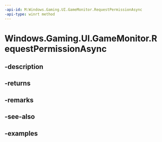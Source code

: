 ```yaml
---
-api-id: M:Windows.Gaming.UI.GameMonitor.RequestPermissionAsync
-api-type: winrt method
---
```


<!-- Method syntax.
public IAsyncOperation<GameMonitoringPermission> GameMonitor.RequestPermissionAsync()
-->

# Windows.Gaming.UI.GameMonitor.RequestPermissionAsync

## -description

## -returns

## -remarks

## -see-also

## -examples

